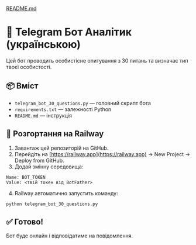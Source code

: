 [README.md](https://github.com/user-attachments/files/21547092/README.md)

# 🤖 Telegram Бот Аналітик (українською)

Цей бот проводить особистісне опитування з 30 питань та визначає тип твоєї особистості.

## 📦 Вміст
- `telegram_bot_30_questions.py` — головний скрипт бота
- `requirements.txt` — залежності Python
- `README.md` — інструкція

## 🚀 Розгортання на Railway

1. Завантаж цей репозиторій на GitHub.
2. Перейдіть на [https://railway.app](https://railway.app) → New Project → Deploy from GitHub.
3. Додай змінну середовища:

```
Name: BOT_TOKEN
Value: <твій токен від BotFather>
```

4. Railway автоматично запустить команду:
```
python telegram_bot_30_questions.py
```

## ✅ Готово!
Бот буде онлайн і відповідатиме на повідомлення.
